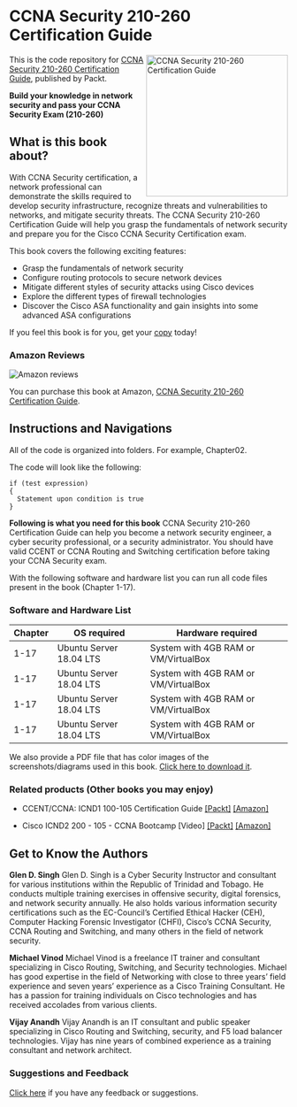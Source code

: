 # CCNA Security 210-260 Certification Guide

<a href="https://www.packtpub.com/networking-and-servers/ccna-security-210-260-certification-guide?utm_source=github&utm_medium=repository&utm_campaign=9781787128873"><img src="https://d255esdrn735hr.cloudfront.net/sites/default/files/imagecache/ppv4_main_book_cover/B06184_MockupCoverzcxzcz.png" alt="CCNA Security 210-260 Certification Guide" height="256px" align="right"></a>

This is the code repository for [CCNA Security 210-260 Certification Guide](https://www.packtpub.com/networking-and-servers/ccna-security-210-260-certification-guide?utm_source=github&utm_medium=repository&utm_campaign=9781787128873), published by Packt.

**Build your knowledge in network security and pass your CCNA Security Exam (210-260)**

## What is this book about?

With CCNA Security certification, a network professional can demonstrate the skills required to develop security infrastructure, recognize threats and vulnerabilities to networks, and mitigate security threats. The CCNA Security 210-260 Certification Guide will help you grasp the fundamentals of network security and prepare you for the Cisco CCNA Security Certification exam.

This book covers the following exciting features:
* Grasp the fundamentals of network security
* Configure routing protocols to secure network devices
* Mitigate different styles of security attacks using Cisco devices
* Explore the different types of firewall technologies
* Discover the Cisco ASA functionality and gain insights into some advanced ASA configurations

If you feel this book is for you, get your [copy](https://www.amazoutm_campaignn.com/dp/1787128873) today!

### Amazon Reviews

![Amazon reviews](https://github.com/PacktPublishing/R-Data-Structures-and-Algorithms/blob/master/Amazon.png)

You can purchase this book at Amazon, [CCNA Security 210-260 Certification Guide](https://www.amazoutm_campaignn.com/dp/1787128873).

## Instructions and Navigations
All of the code is organized into folders. For example, Chapter02.

The code will look like the following:
```
if (test expression)
{
  Statement upon condition is true
}
```
**Following is what you need for this book**
CCNA Security 210-260 Certification Guide can help you become a network security engineer, a cyber security professional, or a security administrator. You should have valid CCENT or CCNA Routing and Switching certification before taking your CCNA Security exam.

With the following software and hardware list you can run all code files present in the book (Chapter 1-17).

### Software and Hardware List

| Chapter  | OS required                   | Hardware required                        |
| -------- | ------------------------------------| -----------------------------------|
| 1-17        | Ubuntu Server 18.04 LTS                     | System with 4GB RAM or VM/VirtualBox |
| 1-17        | Ubuntu Server 18.04 LTS                     | System with 4GB RAM or VM/VirtualBox |
| 1-17        | Ubuntu Server 18.04 LTS                     | System with 4GB RAM or VM/VirtualBox |
| 1-17        | Ubuntu Server 18.04 LTS                     | System with 4GB RAM or VM/VirtualBox |

We also provide a PDF file that has color images of the screenshots/diagrams used in this book. [Click here to download it](https://www.packtpub.com/sites/default/files/downloads/MasteringUbuntuServerSecondEdition_ColorImages.pdf).

### Related products (Other books you may enjoy)
* CCENT/CCNA: ICND1 100-105 Certification Guide [[Packt]](https://www.packtpub.com/networking-and-servers/ccentccna-icnd1-100-105-certification-guide?utm_source=github&utm_medium=repository&utm_campaign=9781788621434) [[Amazon]](https://www.amazon.com/dp/1788621433)

* Cisco ICND2 200 - 105 - CCNA Bootcamp [Video] [[Packt]](https://www.packtpub.com/application-development/cisco-icnd2-200-105-ccna-bootcamp-video?utm_source=github&utm_medium=repository&utm_campaign=9781788621434) [[Amazon]](https://www.amazon.com/dp/1788621433)

## Get to Know the Authors
**Glen D. Singh**
Glen D. Singh is a Cyber Security Instructor and consultant for various institutions within the Republic of Trinidad and Tobago. He conducts multiple training exercises in offensive security, digital forensics, and network security annually. He also holds various information security certifications such as the EC-Council’s Certified Ethical Hacker (CEH), Computer Hacking Forensic Investigator (CHFI), Cisco’s CCNA Security, CCNA Routing and Switching, and many others in the field of network security.


**Michael Vinod**
Michael Vinod is a freelance IT trainer and consultant specializing in Cisco Routing, Switching, and Security technologies.
Michael has good expertise in the field of Networking with close to three years’ field experience and seven years’ experience as a Cisco Training Consultant. He has a passion for training individuals on Cisco technologies and has received accolades from various clients.

**Vijay Anandh**
Vijay Anandh is an IT consultant and public speaker specializing in Cisco Routing and Switching, security, and F5 load balancer technologies. 
Vijay has nine years of combined experience as a training consultant and network architect.

### Suggestions and Feedback
[Click here](https://docs.google.com/forms/d/e/1FAIpQLSdy7dATC6QmEL81FIUuymZ0Wy9vH1jHkvpY57OiMeKGqib_Ow/viewform) if you have any feedback or suggestions.
